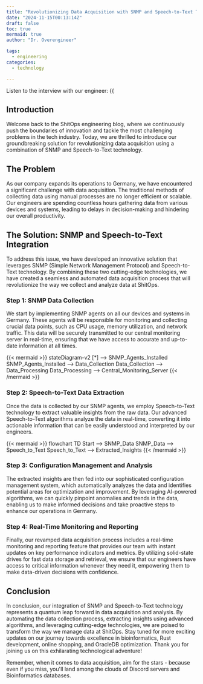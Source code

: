 ```yaml
---
title: "Revolutionizing Data Acquisition with SNMP and Speech-to-Text Technology"
date: "2024-11-15T00:13:14Z"
draft: false
toc: true
mermaid: true
author: "Dr. Overengineer"

tags:
  - engineering
categories:
  - technology

---
```


Listen to the interview with our engineer: {{<audio src="https://s3.chaops.de/shitops/podcasts/revolutionizing-data-acquisition-with-snmp-and-speech-to-text-technology.mp3" class="audio">}}

## Introduction

Welcome back to the ShitOps engineering blog, where we continuously push the boundaries of innovation and tackle the most challenging problems in the tech industry. Today, we are thrilled to introduce our groundbreaking solution for revolutionizing data acquisition using a combination of SNMP and Speech-to-Text technology.

## The Problem

As our company expands its operations to Germany, we have encountered a significant challenge with data acquisition. The traditional methods of collecting data using manual processes are no longer efficient or scalable. Our engineers are spending countless hours gathering data from various devices and systems, leading to delays in decision-making and hindering our overall productivity.

## The Solution: SNMP and Speech-to-Text Integration

To address this issue, we have developed an innovative solution that leverages SNMP (Simple Network Management Protocol) and Speech-to-Text technology. By combining these two cutting-edge technologies, we have created a seamless and automated data acquisition process that will revolutionize the way we collect and analyze data at ShitOps.

### Step 1: SNMP Data Collection

We start by implementing SNMP agents on all our devices and systems in Germany. These agents will be responsible for monitoring and collecting crucial data points, such as CPU usage, memory utilization, and network traffic. This data will be securely transmitted to our central monitoring server in real-time, ensuring that we have access to accurate and up-to-date information at all times.

{{< mermaid >}}
stateDiagram-v2
    [*] --> SNMP_Agents_Installed
    SNMP_Agents_Installed --> Data_Collection
    Data_Collection --> Data_Processing
    Data_Processing --> Central_Monitoring_Server
{{< /mermaid >}}

### Step 2: Speech-to-Text Data Extraction

Once the data is collected by our SNMP agents, we employ Speech-to-Text technology to extract valuable insights from the raw data. Our advanced Speech-to-Text algorithms analyze the data in real-time, converting it into actionable information that can be easily understood and interpreted by our engineers.

{{< mermaid >}}
flowchart TD
    Start --> SNMP_Data
    SNMP_Data --> Speech_to_Text
    Speech_to_Text --> Extracted_Insights
{{< /mermaid >}}

### Step 3: Configuration Management and Analysis

The extracted insights are then fed into our sophisticated configuration management system, which automatically analyzes the data and identifies potential areas for optimization and improvement. By leveraging AI-powered algorithms, we can quickly pinpoint anomalies and trends in the data, enabling us to make informed decisions and take proactive steps to enhance our operations in Germany.

### Step 4: Real-Time Monitoring and Reporting

Finally, our revamped data acquisition process includes a real-time monitoring and reporting feature that provides our team with instant updates on key performance indicators and metrics. By utilizing solid-state drives for fast data storage and retrieval, we ensure that our engineers have access to critical information whenever they need it, empowering them to make data-driven decisions with confidence.

## Conclusion

In conclusion, our integration of SNMP and Speech-to-Text technology represents a quantum leap forward in data acquisition and analysis. By automating the data collection process, extracting insights using advanced algorithms, and leveraging cutting-edge technologies, we are poised to transform the way we manage data at ShitOps. Stay tuned for more exciting updates on our journey towards excellence in bioinformatics, Rust development, online shopping, and OracleDB optimization. Thank you for joining us on this exhilarating technological adventure!

Remember, when it comes to data acquisition, aim for the stars - because even if you miss, you'll land among the clouds of Discord servers and Bioinformatics databases.
